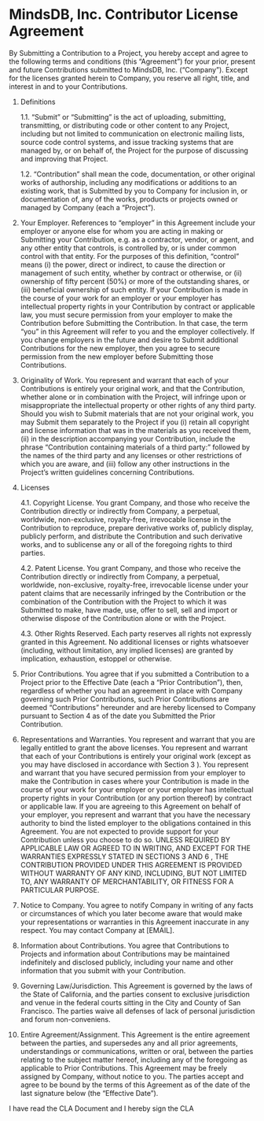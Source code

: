 # MindsDB, Inc. Contributor License Agreement

By Submitting a Contribution to a Project, you hereby accept and agree to the following terms and
conditions (this “Agreement”) for your prior, present and future Contributions submitted to MindsDB, Inc.
(“Company”). Except for the licenses granted herein to Company, you reserve all right, title, and interest
in and to your Contributions.

1. Definitions
   
    1.1. “Submit” or “Submitting” is the act of uploading, submitting, transmitting, or distributing code or
other content to any Project, including but not limited to communication on electronic mailing
lists, source code control systems, and issue tracking systems that are managed by, or on behalf
of, the Project for the purpose of discussing and improving that Project.

    1.2. “Contribution” shall mean the code, documentation, or other original works of authorship,
including any modifications or additions to an existing work, that is Submitted by you to
Company for inclusion in, or documentation of, any of the works, products or projects owned or
managed by Company (each a “Project”).
2. Your Employer. References to “employer” in this Agreement include your employer or anyone else
for whom you are acting in making or Submitting your Contribution, e.g. as a contractor, vendor, or
agent, and any other entity that controls, is controlled by, or is under common control with that entity.
For the purposes of this definition, “control” means (i) the power, direct or indirect, to cause the
direction or management of such entity, whether by contract or otherwise, or (ii) ownership of fifty
percent (50%) or more of the outstanding shares, or (iii) beneficial ownership of such entity. If your
Contribution is made in the course of your work for an employer or your employer has
intellectual property rights in your Contribution by contract or applicable law, you must
secure permission from your employer to make the Contribution before Submitting the
Contribution. In that case, the term “you” in this Agreement will refer to you and the employer
collectively. If you change employers in the future and desire to Submit additional Contributions for
the new employer, then you agree to secure permission from the new employer before Submitting
those Contributions.
3. Originality of Work. You represent and warrant that each of your Contributions is entirely your
original work, and that the Contribution, whether alone or in combination with the Project, will infringe
upon or misappropriate the intellectual property or other rights of any third party. Should you wish to
Submit materials that are not your original work, you may Submit them separately to the Project if you
(i) retain all copyright and license information that was in the materials as you received them, (ii) in
the description accompanying your Contribution, include the phrase “Contribution containing
materials of a third party:” followed by the names of the third party and any licenses or other
restrictions of which you are aware, and (iii) follow any other instructions in the Project’s written
guidelines concerning Contributions.
4. Licenses
   
   4.1. Copyright License. You grant Company, and those who receive the Contribution directly or
indirectly from Company, a perpetual, worldwide, non-exclusive, royalty-free, irrevocable license
in the Contribution to reproduce, prepare derivative works of, publicly display, publicly perform,
and distribute the Contribution and such derivative works, and to sublicense any or all of the
foregoing rights to third parties.

   4.2. Patent License. You grant Company, and those who receive the Contribution directly or indirectly
from Company, a perpetual, worldwide, non-exclusive, royalty-free, irrevocable license under
your patent claims that are necessarily infringed by the Contribution or the combination of the
Contribution with the Project to which it was Submitted to make, have made, use, offer to sell,
sell and import or otherwise dispose of the Contribution alone or with the Project.

   4.3. Other Rights Reserved. Each party reserves all rights not expressly granted in this Agreement.
No additional licenses or rights whatsoever (including, without limitation, any implied licenses)
are granted by implication, exhaustion, estoppel or otherwise.

5. Prior Contributions. You agree that if you submitted a Contribution to a Project prior to the Effective
Date (each a “Prior Contribution”), then, regardless of whether you had an agreement in place with
Company governing such Prior Contributions, such Prior Contributions are deemed “Contributions”
hereunder and are hereby licensed to Company pursuant to Section 4 as of the date you Submitted
the Prior Contribution.
6. Representations and Warranties. You represent and warrant that you are legally entitled to grant
the above licenses. You represent and warrant that each of your Contributions is entirely your original
work (except as you may have disclosed in accordance with Section 3 ). You represent and warrant
that you have secured permission from your employer to make the Contribution in cases where your
Contribution is made in the course of your work for your employer or your employer has intellectual
property rights in your Contribution (or any portion thereof) by contract or applicable law. If you are
agreeing to this Agreement on behalf of your employer, you represent and warrant that you have the
necessary authority to bind the listed employer to the obligations contained in this Agreement. You
are not expected to provide support for your Contribution unless you choose to do so. UNLESS
REQUIRED BY APPLICABLE LAW OR AGREED TO IN WRITING, AND EXCEPT FOR THE
WARRANTIES EXPRESSLY STATED IN SECTIONS 3 AND 6 , THE CONTRIBUTION PROVIDED
UNDER THIS AGREEMENT IS PROVIDED WITHOUT WARRANTY OF ANY KIND, INCLUDING,
BUT NOT LIMITED TO, ANY WARRANTY OF MERCHANTABILITY, OR FITNESS FOR A
PARTICULAR PURPOSE.
7. Notice to Company. You agree to notify Company in writing of any facts or circumstances of which
you later become aware that would make your representations or warranties in this Agreement
inaccurate in any respect. You may contact Company at [EMAIL].
8. Information about Contributions. You agree that Contributions to Projects and information about
Contributions may be maintained indefinitely and disclosed publicly, including your name and other
information that you submit with your Contribution.
9. Governing Law/Jurisdiction. This Agreement is governed by the laws of the State of California, and
the parties consent to exclusive jurisdiction and venue in the federal courts sitting in the City and
County of San Francisco. The parties waive all defenses of lack of personal jurisdiction and forum
non-conveniens.
10. Entire Agreement/Assignment. This Agreement is the entire agreement between the parties, and
supersedes any and all prior agreements, understandings or communications, written or oral,
between the parties relating to the subject matter hereof, including any of the foregoing as applicable
to Prior Contributions. This Agreement may be freely assigned by Company, without notice to you.
The parties accept and agree to be bound by the terms of this Agreement as of the date of the last
signature below (the “Effective Date”).




I have read the CLA Document and I hereby sign the CLA


